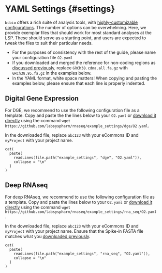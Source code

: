 # YAML Settings {#settings}

`bcbio` offers a rich suite of analysis tools, with [highly-customizable configurations](https://bcbio-nextgen.readthedocs.io/en/latest/contents/configuration.html#algorithm-parameters). The number of options can be overwhelming. Here, we provide exemplar files that should work for most standard analyses at the LSP. These should serve as a starting point, and users are expected to tweak the files to suit their particular needs.

* For the purposes of consistency with the rest of the guide, please name your configuration file `O2.yaml`
* If you downloaded and merged the reference for non-coding regions as [discussed previously](#refgenome), replace `GRCh38.cdna.all.fa.gz` with `GRCh38.95.fa.gz` in the examples below.
* In the YAML format, white space matters! When copying and pasting the examples below, please ensure that each line is properly indented.

## Digital Gene Expression

For DGE, we recommend to use the following configuration file as a template. Copy and paste the the lines below to your `O2.yaml` or [download it directly](example_settings/dge/O2.yaml) using the command `wget https://github.com/labsyspharm/rnaseq/example_settings/dge/O2.yaml`.

In the downloaded file, replace `abc123` with your eCommons ID and `myProject` with your project name.

```{r, dge, echo=FALSE, result="asis", comment=NA}
cat(
  paste(
    readLines(file.path("example_settings", "dge", "O2.yaml")),
    collapse = "\n"
  )
)
```

## Deep RNAseq

For deep RNAseq, we recommend to use the following configuration file as a template. Copy and paste the lines below to your `O2.yaml` or [download it directly](example_settings/rna_seq/O2.yaml) using the command `wget https://github.com/labsyspharm/rnaseq/example_settings/rna_seq/O2.yaml`.

In the downloaded file, replace `abc123` with your eCommons ID and `myProject` with your project name. Ensure that the Spike-in FASTA file matches what you [downloaded previously](#spike-in).

```{r, rna_seq, echo=FALSE, result="asis", comment=NA}
cat(
  paste(
    readLines(file.path("example_settings", "rna_seq", "O2.yaml")),
    collapse = "\n"
  )
)
```
